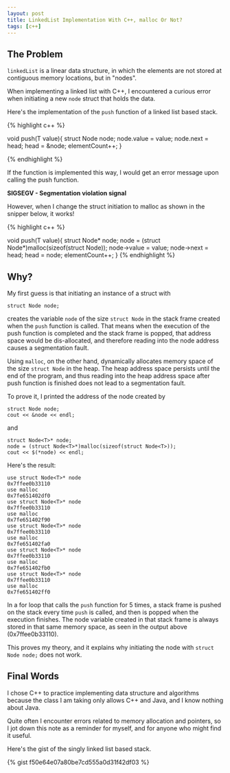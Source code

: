 ```yaml
---
layout: post
title: LinkedList Implementation With C++, malloc Or Not?
tags: [c++]
---
```


## The Problem

```linkedList``` is a linear data structure, in which the elements are not stored at contiguous memory locations, but in "nodes".

When implementing a linked list with C++, I encountered a curious error when initiating a new ```node``` struct that holds the data.

Here's the implementation of the ```push``` function of a linked list based stack.

{% highlight c++ %}

void push(T value){
    struct Node<T> node;
    node.value = value;
    node.next = head;
    head = &node;
    elementCount++;
  }

{% endhighlight %}

If the function is implemented this way, I would get an error message upon calling the push function.

<strong>SIGSEGV - Segmentation violation signal</strong>

However, when I change the struct initiation to malloc as shown in the snipper below, it works!

{% highlight c++ %}

void push(T value){
    struct Node<T>* node;
    node = (struct Node<T>*)malloc(sizeof(struct Node<T>));
    node->value = value;
    node->next = head;
    head = node;
    elementCount++;
  }
{% endhighlight %}


## Why?

My first guess is that initiating an instance of a struct with

```struct Node node;```

creates the variable ```node``` of the size ```struct Node``` in the stack frame created when the ```push``` function is called. That means when the execution of the push function is completed and the stack frame is popped, that address space would be dis-allocated, and therefore reading into the node address causes a segmentation fault.

Using ```malloc```, on the other hand, dynamically allocates memory space of the size ```struct Node``` in the heap. The heap address space persists until the end of the program, and thus reading into the heap address space after push function is finished does not lead to a segmentation fault.

To prove it, I printed the address of the node created by

```
struct Node node;
cout << &node << endl;
```

and

```
struct Node<T>* node;
node = (struct Node<T>*)malloc(sizeof(struct Node<T>));
cout << $(*node) << endl;
```

Here's the result:

```
use struct Node<T>* node
0x7ffee0b33110
use malloc
0x7fe651402df0
use struct Node<T>* node
0x7ffee0b33110
use malloc
0x7fe651402f90
use struct Node<T>* node
0x7ffee0b33110
use malloc
0x7fe651402fa0
use struct Node<T>* node
0x7ffee0b33110
use malloc
0x7fe651402fb0
use struct Node<T>* node
0x7ffee0b33110
use malloc
0x7fe651402ff0
```

In a for loop that calls the ```push``` function for 5 times, a stack frame is pushed on the stack every time ```push``` is called, and then is popped when the execution finishes. The node variable created in that stack frame is always stored in that same memory space, as seen in the output above (0x7ffee0b33110).


This proves my theory, and it explains why initiating the node with ```struct Node node;``` does not work.

## Final Words

I chose C++ to practice implementing data structure and algorithms because the class I am taking only allows C++ and Java, and I know nothing about Java.

Quite often I encounter errors related to memory allocation and pointers, so I jot down this note as a reminder for myself, and for anyone who might find it useful.

Here's the gist of the singly linked list based stack.

{% gist f50e64e07a80be7cd555a0d31f42df03 %}
